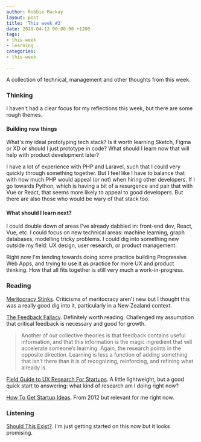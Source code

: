 ```yaml
---
author: Robbie Mackay
layout: post
title: 'This week #3'
date: 2019-04-12 00:00:00 +1200
tags:
- this-week
- learning
categories:
- this-week

---
```

A collection of technical, management and other thoughts from this week.

### Thinking

I haven't had a clear focus for my reflections this week, but there are some rough themes.

#### Building new things

What's my ideal prototyping tech stack? Is it worth learning Sketch, Figma or XD or should I just prototype in code? What should I learn now that will help with product development later?

I have a lot of experience with PHP and Laravel, such that I could very quickly through something together. But I feel like I have to balance that with how much PHP would appeal (or not) when hiring other developers. If I go towards Python, which is having a bit of a resurgence and pair that with Vue or React, that seems more likely to appeal to good developers. But there are also those who would be wary of that stack too.

#### What should I learn next?

I could double down of areas I've already dabbled in: front-end dev, React, Vue, etc. I could focus on new technical areas: machine learning, graph databases, modelling tricky problems. I could dig into something new outside my field: UX design, user research, or product management.

Right now I'm tending towards doing some practice building Progressive Web Apps, and trying to use it as practice for more UX and product thinking. How that all fits together is still very much a work-in-progress.

### Reading

[Meritocracy Stinks](https://medium.com/@sarvnaz/meritocracy-stinks-585a6d9092a6). Criticisms of meritocracy aren't new but I thought this was a really good dig into it, particularly in a New Zealand context.

[The Feedback Fallacy](https://hbr.org/2019/03/the-feedback-fallacy). Definitely worth reading. Challenged my assumption that critical feedback is necessary and good for growth. 

> Another of our collective theories is that feedback contains useful information, and that this information is the magic ingredient that will accelerate someone’s learning. Again, the research points in the opposite direction. Learning is less a function of adding something that isn’t there than it is of recognizing, reinforcing, and refining what already is.

[Field Guide to UX Research For Startups](https://library.gv.com/field-guide-to-ux-research-for-startups-8569114c27fb?gi=85e2281fc721 "Field Guide to UX Research for Startups"). A little lightweight, but a good quick start to answering: what kind of research am I doing right now?

[How To Get Startup Ideas](http://www.paulgraham.com/startupideas.html "How To Get Startup Ideas"). From 2012 but relevant for me right now.

### Listening

[Should This Exist?](https://shouldthisexist.com/). I'm just getting started on this now but it looks promising.